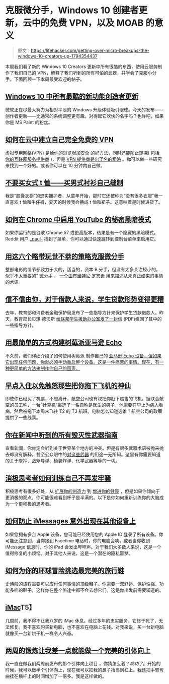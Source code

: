 # 克服微分手，Windows 10 创建者更新，云中的免费 VPN，以及 MOAB 的意义

> 原文：<https://lifehacker.com/getting-over-micro-breakups-the-windows-10-creators-up-1794354437>

本周我们看了新的 Windows 10 Creators 更新中所有很酷的东西，使用云服务制作了我们自己的 VPN，解释了我们听到的所有可怕的武器，并学会了克服小分手。下面回顾一下本周最受欢迎的帖子。



## [**Windows 10 中所有最酷的新功能创造者更新**](http://lifehacker.com/all-the-coolest-new-features-in-the-windows-10-creators-1794220142)

微软正在尽最大努力为相对平淡的 Windows 升级体验吸引眼球。今天的发布——创作者更新——比通常的系统调整更有趣。对得起它欢快的名字吗？也许吧，如果你是 MS Paint 的粉丝。

## [**如何在云中建立自己完全免费的 VPN**](http://lifehacker.com/how-to-set-up-your-own-completely-free-vpn-in-the-cloud-1794302432)

虚拟专用网络(VPN) [是给你的浏览增加安全](http://lifehacker.com/why-you-should-be-using-a-vpn-and-how-to-choose-one-5940565) 的好方法，同时还能防止窥探( [包括你的互联网服务提供商](http://lifehacker.com/why-is-everyone-talking-about-vpns-1793768312) )，但是 [VPN 提供商是出了名的粗略](https://lifehacker.com/how-do-i-know-if-my-vpn-is-trustworthy-508866499) 。你可以做一些研究来找到一个好的。或者你可以在 10 分钟内自己做。

## [**不要买女式 t 恤——买男式衬衫自己缝制**](http://lifehacker.com/dont-buy-womens-t-shirts-buy-mens-shirts-and-tailor-the-1794034101)

我是“胶囊衣橱”的忠实拥护者，从童年开始，那时它还被称为“没有很多衣服”我一直喜欢 t 恤和牛仔裤，夏天的时候我会换成 t 恤和裙子。这意味着是时候进货了。

## [**如何在 Chrome 中启用 YouTube 的秘密黑暗模式**](http://lifehacker.com/how-to-enable-youtubes-secret-dark-mode-in-chrome-1794327293)

如果你运行的是谷歌 Chrome 57 或更高版本，结果是有一个隐藏的黑暗模式。Reddit 用户 [_paul-](https://www.reddit.com/r/google/comments/652obk/youtube_now_has_a_dark_mode_builtin/) 找到了菜单，你可以通过快速跳转到控制台菜单来启用它。

## [**用这六个略带玩世不恭的策略克服微分手**](http://lifehacker.com/get-over-a-micro-breakup-with-these-six-slightly-cynica-1794230639)

整部电影的情节都致力于大的，适当的，资本 B 分手，但没有太多关注较小的，似乎不太重要的" [微分手](https://www.washingtonpost.com/news/soloish/wp/2017/04/06/the-surprising-weight-of-the-micro-breakup/?utm_term=.733d52e11b11) ， [一个由布里特尼·罗宾逊](https://www.washingtonpost.com/news/soloish/wp/2017/04/06/the-surprising-weight-of-the-micro-breakup/?utm_term=.733d52e11b11) 用来描述从未真正结束的事情的术语。

## [**信不信由你，对于借款人来说，学生贷款形势变得更糟**](http://twocents.lifehacker.com/believe-it-or-not-the-student-loan-situation-just-got-1794244708)

去年，教育部和消费者金融保护局发布了一些指导方针来保护学生贷款借款人。昨天，教育部长贝琪·德沃斯 [给联邦学生援助办公室发了一封信](http://www2.ed.gov/documents/press-releases/student-loan-servicer-recompete.pdf) (PDF)撤回了其中的一些指导方针。

## [**用最简单的方式构建树莓派亚马逊 Echo**](http://lifehacker.com/the-simplest-way-to-build-a-raspberry-pi-powered-amazon-1794218212)

不久前，我们详细介绍了如何使用树莓派 制作自己的 [亚马逊 Echo 设备，但如果它出现任何问题，你就必须手动重启整个设备。这是一件痛苦的事情。现在，有一种更简单的方法来制作你自己的回声。](https://lifehacker.com/how-to-build-your-own-amazon-echo-with-a-raspberry-pi-1787726931)

## [**早点入住以免触怒那些把你拖下飞机的神仙**](http://lifehacker.com/check-in-early-to-appease-the-drag-you-off-the-plane-go-1794176857)

即使你已经买了机票，不想离开，航空公司也有权把你赶下超售的飞机。据联合航空的员工称，一台“计算机”挑选了一名自称是医生的男子，他需要在早上为病人看病，然后被拖下本周末飞往 T2 的 T3 航班。电脑怎么知道选谁？航空公司的政策提供了一些线索。

## [**你在新闻中听到的所有毁灭性武器指南**](http://lifehacker.com/your-guide-to-all-the-devastating-weapons-you-hear-abou-1794295473)

查看新闻，你肯定会听到关于世界某个地方的冲突。但是有很多武器术语被抛来抛去却没有解释，甚至公众眼中的[对这些武器](https://www.nytimes.com/2017/04/11/us/politics/sean-spicer-hitler-gas-holocaust-center.html?pagewanted=all) 的用途一无所知。这里有你需要知道的关于摩押、战斧导弹、桶装炸弹、化学武器等等的一切。

## [**消极思考者如何训练自己不再发牢骚**](http://lifehacker.com/how-negative-thinkers-can-train-themselves-to-stop-bein-1794275331#_ga=1.263513484.1646006925.1460757386)

积极思考有很多好处，从 [扩展你的创造力](https://lifehacker.com/how-positive-thinking-can-improve-your-focus-and-creati-5879201) 到 [增进你的健康](https://lifehacker.com/how-positive-thoughts-build-skills-boost-health-and-i-600484130) ，但是如果你倾向于更消极的观点，你可能很难看到杯子是半满的。以下是你如何重新训练你的大脑成为一个更积极的思考者。

## [**如何防止 iMessages 意外出现在其他设备上**](http://lifehacker.com/how-to-prevent-imessages-from-accidentally-appearing-on-1794255706)

如果您拥有多台 Apple 设备，您可能已经使用您的 Apple ID 登录了所有设备。你可能还注意到，当你接到 Facetime 电话时，你的电脑会响，或者当你收到 iMessage 信息时，你的 iPad 会发出哔哔声。对于我们大多数人来说，这是一个值得修复的小烦恼。对于其他人来说，这是一个潜在的隐私噩梦。

## [**如何为你的环球冒险挑选最完美的旅行鞋**](http://lifehacker.com/how-to-pick-the-perfect-travel-shoes-for-your-adventure-1794121154)

史诗般的旅程需要可以应付任何事情的顶级鞋子。你需要一双舒适、保护性强、功能多样的鞋子，这样你在整个旅途中都不会去想它们。这是你出发前需要知道的。

## [**iMac**](http://lifehacker.com/ode-to-a-dead-imac-1794335838)T5】

几周前，我不得不让我八岁的 iMac 休息。经过多年的忠实服务，它终于死了，无法修复。我不喜欢购买新电脑，也不喜欢在电脑上花钱。对我来说，买一台新电脑就像买一台新烘干机一样令人兴奋。

## [**两周的锻炼让我差一点就能做一个完美的引体向上**](http://vitals.lifehacker.com/two-weeks-of-this-workout-brought-me-within-inches-of-a-1794336550)

我一直在做我们两周前发布的那个引体向上项目 ，你猜怎么着？*成功了*。开始的时候，我可以做半个引体向上，现在我可以把我的鼻子抬高到杠上。我还把手臂弯曲挂在横杆上的时间增加了一倍多。我是这样做的。